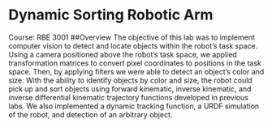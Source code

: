 # Dynamic Sorting Robotic Arm
Course: RBE 3001
##Overview
The objective of this lab was to implement computer
vision to detect and locate objects within the robot’s task
space. Using a camera positioned above the robot’s task space,
we applied transformation matrices to convert pixel
coordinates to positions in the task space. Then, by applying
filters we were able to detect an object’s color and size. With
the ability to identify objects by color and size, the robot could
pick up and sort objects using forward kinematic, inverse
kinematic, and inverse differential kinematic trajectory
functions developed in previous labs. We also implemented a
dynamic tracking function, a URDF simulation of the robot,
and detection of an arbitrary object.

